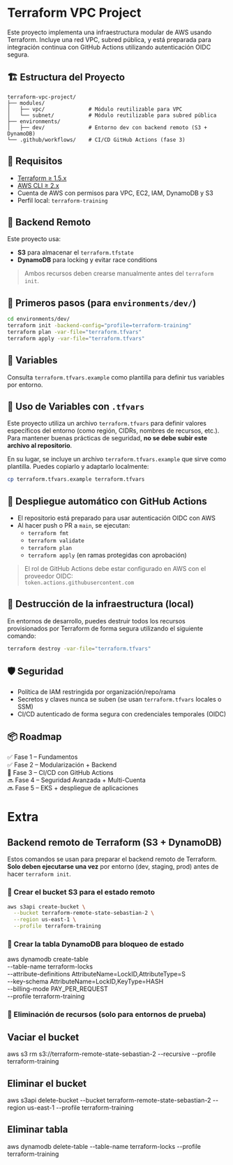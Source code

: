 # Terraform VPC Project

Este proyecto implementa una infraestructura modular de AWS usando Terraform. Incluye una red VPC, subred pública, y está preparada para integración continua con GitHub Actions utilizando autenticación OIDC segura.

## 🏗️ Estructura del Proyecto

```
terraform-vpc-project/
├── modules/
│   ├── vpc/              # Módulo reutilizable para VPC
│   └── subnet/           # Módulo reutilizable para subred pública
├── environments/
│   ├── dev/              # Entorno dev con backend remoto (S3 + DynamoDB)
└── .github/workflows/    # CI/CD GitHub Actions (fase 3)
```

## 🧰 Requisitos

- [Terraform ≥ 1.5.x](https://www.terraform.io/downloads)
- [AWS CLI ≥ 2.x](https://docs.aws.amazon.com/cli/latest/userguide/install-cliv2.html)
- Cuenta de AWS con permisos para VPC, EC2, IAM, DynamoDB y S3
- Perfil local: `terraform-training`

## 🔐 Backend Remoto

Este proyecto usa:

- **S3** para almacenar el `terraform.tfstate`
- **DynamoDB** para locking y evitar race conditions

> Ambos recursos deben crearse manualmente antes del `terraform init`.

## 🧪 Primeros pasos (para `environments/dev/`)

```bash
cd environments/dev/
terraform init -backend-config="profile=terraform-training"
terraform plan -var-file="terraform.tfvars"
terraform apply -var-file="terraform.tfvars"
```

## 🔁 Variables

Consulta `terraform.tfvars.example` como plantilla para definir tus variables por entorno.

## 📄 Uso de Variables con `.tfvars`

Este proyecto utiliza un archivo `terraform.tfvars` para definir valores específicos del entorno (como región, CIDRs, nombres de recursos, etc.). Para mantener buenas prácticas de seguridad, **no se debe subir este archivo al repositorio**.

En su lugar, se incluye un archivo `terraform.tfvars.example` que sirve como plantilla. Puedes copiarlo y adaptarlo localmente:

```bash
cp terraform.tfvars.example terraform.tfvars
```

## 🔧 Despliegue automático con GitHub Actions

- El repositorio está preparado para usar autenticación OIDC con AWS
- Al hacer push o PR a `main`, se ejecutan:
  - `terraform fmt`
  - `terraform validate`
  - `terraform plan`
  - `terraform apply` (en ramas protegidas con aprobación)

> El rol de GitHub Actions debe estar configurado en AWS con el proveedor OIDC:  
> `token.actions.githubusercontent.com`

## 🧨 Destrucción de la infraestructura (local)

En entornos de desarrollo, puedes destruir todos los recursos provisionados por Terraform de forma segura utilizando el siguiente comando:

```bash
terraform destroy -var-file="terraform.tfvars"
```

## 🛡️ Seguridad

- Política de IAM restringida por organización/repo/rama
- Secretos y claves nunca se suben (se usan `terraform.tfvars` locales o SSM)
- CI/CD autenticado de forma segura con credenciales temporales (OIDC)

## 📦 Roadmap

✅ Fase 1 – Fundamentos  
✅ Fase 2 – Modularización + Backend  
🚧 Fase 3 – CI/CD con GitHub Actions  
🔜 Fase 4 – Seguridad Avanzada + Multi-Cuenta  
🔜 Fase 5 – EKS + despliegue de aplicaciones

# Extra

## Backend remoto de Terraform (S3 + DynamoDB)

Estos comandos se usan para preparar el backend remoto de Terraform. **Solo deben ejecutarse una vez** por entorno (dev, staging, prod) antes de hacer `terraform init`.

### 🔹 Crear el bucket S3 para el estado remoto

```bash
aws s3api create-bucket \
  --bucket terraform-remote-state-sebastian-2 \
  --region us-east-1 \
  --profile terraform-training
```

### 🔹 Crear la tabla DynamoDB para bloqueo de estado

aws dynamodb create-table \
  --table-name terraform-locks \
  --attribute-definitions AttributeName=LockID,AttributeType=S \
  --key-schema AttributeName=LockID,KeyType=HASH \
  --billing-mode PAY_PER_REQUEST \
  --profile terraform-training

### 🧹 Eliminación de recursos (solo para entornos de prueba)

## Vaciar el bucket
aws s3 rm s3://terraform-remote-state-sebastian-2 --recursive --profile terraform-training

## Eliminar el bucket
aws s3api delete-bucket --bucket terraform-remote-state-sebastian-2 --region us-east-1 --profile terraform-training

## Eliminar tabla
aws dynamodb delete-table --table-name terraform-locks --profile terraform-training
